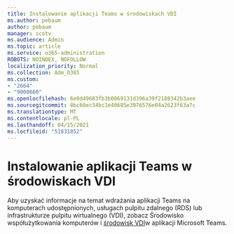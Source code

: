 ```yaml
---
title: Instalowanie aplikacji Teams w środowiskach VDI
ms.author: pebaum
author: pebaum
manager: scotv
ms.audience: Admin
ms.topic: article
ms.service: o365-administration
ROBOTS: NOINDEX, NOFOLLOW
localization_priority: Normal
ms.collection: Adm_O365
ms.custom:
- "2664"
- "9000660"
ms.openlocfilehash: 6e0d49683fb3b0069131d396a39f2188342b3aee
ms.sourcegitcommit: 8bc60ec34bc1e40685e3976576e04a2623f63a7c
ms.translationtype: MT
ms.contentlocale: pl-PL
ms.lasthandoff: 04/15/2021
ms.locfileid: "51831852"
---
```

# <a name="installing-teams-on-vdi-environments"></a>Instalowanie aplikacji Teams w środowiskach VDI

Aby uzyskać informacje na temat wdrażania aplikacji Teams na komputerach udostępnionych, usługach pulpitu zdalnego (RDS) lub infrastrukturze pulpitu wirtualnego (VDI), zobacz Środowisko współużytkowania komputerów i [środowisk VDI](https://docs.microsoft.com/deployoffice/teams-install#shared-computer-and-vdi-environments-with-microsoft-teams)w aplikacji Microsoft Teams.